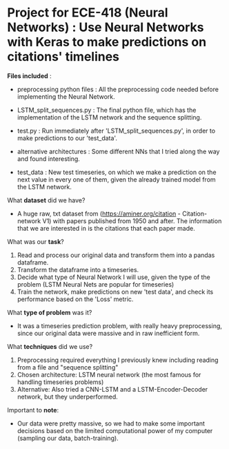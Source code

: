 # Project for ECE-418 (Neural Networks) : Use Neural Networks with Keras to make predictions on citations' timelines

**Files included** :
* preprocessing python files : All the preprocessing code needed before implementing the Neural Network.
* LSTM_split_sequences.py : The final python file, which has the implementation of the LSTM network and the sequence splitting.
* test.py : Run immediately after 'LSTM_split_sequences.py', in order to make predictions to our 'test_data'.

* alternative architectures : Some different NNs that I tried along the way and found interesting.
* test_data : New test timeseries, on which we make a prediction on the next value in every one of them, given the already trained
model from the LSTM network.
 
What **dataset** did we have? 
* A huge raw, txt dataset from (https://aminer.org/citation - Citation-network V1) with papers published from 1950 and after. 
The information that we are interested in is the citations that each paper made. 

What was our **task**?
  1. Read and process our original data and transform them into a pandas dataframe.
  2. Transform the dataframe into a timeseries.
  3. Decide what type of Neural Network I will use, given the type of the problem (LSTM Neural Nets are popular for timeseries)
  4. Train the network, make predictions on new 'test data', and check its performance based on the 'Loss' metric. 
   
What **type of problem** was it?
* It was a timeseries prediction problem, with really heavy preprocessing, since our original data were massive and in
raw inefficient form. 
    
What **techniques** did we use?
  1. Preprocessing required everything I previously knew including reading from a file and "sequence splitting"
  2. Chosen architecture: LSTM neural network (the most famous for handling timeseries problems)
  3. Alternative: Also tried a CNN-LSTM and a LSTM-Encoder-Decoder network, but they underperformed.
  
  
  
Important to **note**:
* Our data were pretty massive, so we had to make some important decisions based on the limited computational power
of my computer (sampling our data, batch-training).
